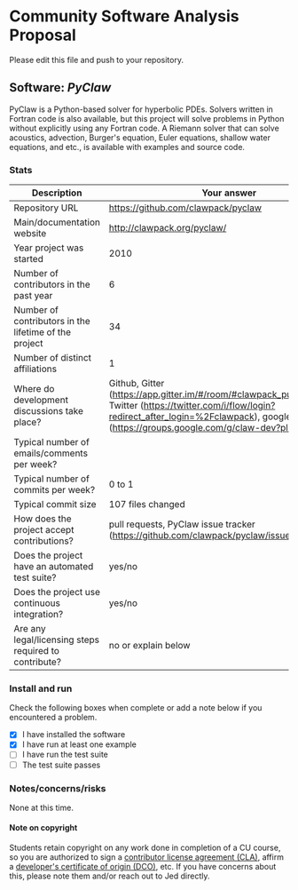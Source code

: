 # Community Software Analysis Proposal
Please edit this file and push to your repository.

## Software: *PyClaw*

PyClaw is a Python-based solver for hyperbolic PDEs. Solvers written in Fortran code is also available, but this project will solve problems in Python without explicitly using any Fortran code. A Riemann solver that can solve acoustics, advection, Burger's equation, Euler equations, shallow water equations, and etc., is available with examples and source code.

### Stats

| Description | Your answer |
|---------|-----------|
| Repository URL |  https://github.com/clawpack/pyclaw  |
| Main/documentation website |   http://clawpack.org/pyclaw/  |
| Year project was started | 2010  |
| Number of contributors in the past year | 6 |
| Number of contributors in the lifetime of the project | 34  |
| Number of distinct affiliations | 1 |
| Where do development discussions take place? | Github, Gitter (https://app.gitter.im/#/room/#clawpack_public:gitter.im), Twitter (https://twitter.com/i/flow/login?redirect_after_login=%2Fclawpack), google group (https://groups.google.com/g/claw-dev?pli=1).  |
| Typical number of emails/comments per week? |  |
| Typical number of commits per week? | 0 to 1 |
| Typical commit size | 107 files changed |
| How does the project accept contributions? | pull requests, PyClaw issue tracker (https://github.com/clawpack/pyclaw/issues)   |
| Does the project have an automated test suite? | yes/no |
| Does the project use continuous integration? | yes/no |
| Are any legal/licensing steps required to contribute? | no or explain below |

### Install and run

Check the following boxes when complete or add a note below if you
encountered a problem.

- [x] I have installed the software
- [x] I have run at least one example
- [ ] I have run the test suite
- [ ] The test suite passes

### Notes/concerns/risks

None at this time.

#### Note on copyright
Students retain copyright on any work done in completion of a CU
course, so you are authorized to sign a [contributor license
agreement (CLA)](https://en.wikipedia.org/wiki/Contributor_License_Agreement),
affirm a [developer's certificate of
origin (DCO)](https://en.wikipedia.org/wiki/Developer_Certificate_of_Origin),
etc.  If you have concerns about this, please note them and/or reach
out to Jed directly.
